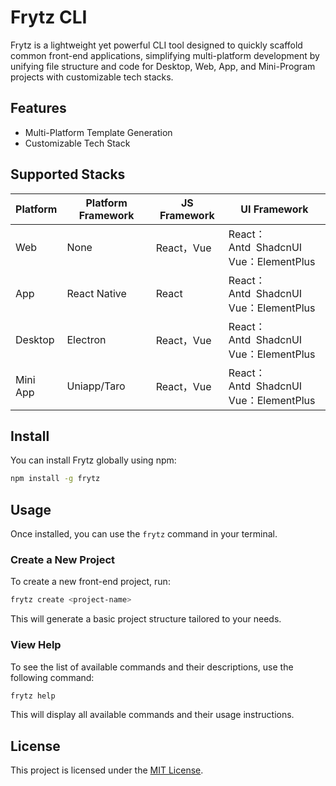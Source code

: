 # Frytz CLI

Frytz is a lightweight yet powerful CLI tool designed to quickly scaffold common front-end applications, simplifying multi-platform development by unifying file structure and code for Desktop, Web, App, and Mini-Program projects with customizable tech stacks.

## Features

- Multi-Platform Template Generation
- Customizable Tech Stack

## Supported Stacks

| Platform | Platform Framework | JS Framework | UI Framework                                  |
| -------- | ------------------ | ------------ | --------------------------------------------- |
| Web      | None               | React，Vue   | React：Antd  ShadcnUI<br />Vue：ElementPlus |
| App      | React Native       | React        | React：Antd  ShadcnUI<br />Vue：ElementPlus |
| Desktop  | Electron           | React，Vue   | React：Antd  ShadcnUI<br />Vue：ElementPlus |
| Mini App | Uniapp/Taro        | React，Vue   | React：Antd  ShadcnUI<br />Vue：ElementPlus |

## Install

You can install Frytz globally using npm:

```bash
npm install -g frytz
```

## Usage

Once installed, you can use the `frytz` command in your terminal.

### Create a New Project

To create a new front-end project, run:

```bash
frytz create <project-name>
```

This will generate a basic project structure tailored to your needs.

### View Help

To see the list of available commands and their descriptions, use the following command:

```bash
frytz help
```

This will display all available commands and their usage instructions.

## License

This project is licensed under the [MIT License](https://opensource.org/licenses/MIT).
